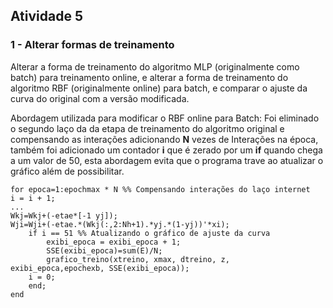 ## Atividade 5
### 1 - Alterar formas de treinamento
Alterar a forma de treinamento do algoritmo MLP (originalmente como batch) para treinamento online, e alterar a forma de treinamento do algoritmo RBF (originalmente online) para batch, e comparar o ajuste da curva do original com a versão modificada.


Abordagem utilizada para modificar o RBF online para Batch: Foi eliminado o segundo laço da da etapa de treinamento do algoritmo original e compensando as interações adicionando **N** vezes de Interações na época, também foi adicionado um contador **i** que é zerado por um **if** quando chega a um valor de 50, esta abordagem evita que o programa trave ao atualizar o gráfico além de possibilitar.

    for epoca=1:epochmax * N %% Compensando interações do laço internet
	i = i + 1;
	...
	Wkj=Wkj+(-etae*[-1 yj]);
	Wji=Wji+(-etae.*(Wkj(:,2:Nh+1).*yj.*(1-yj))'*xi);
		if i == 51 %% Atualizando o gráfico de ajuste da curva
			exibi_epoca = exibi_epoca + 1;
			SSE(exibi_epoca)=sum(E)/N;
			grafico_treino(xtreino, xmax, dtreino, z, 	exibi_epoca,epochexb, SSE(exibi_epoca));
		i = 0;
		end;
	end

